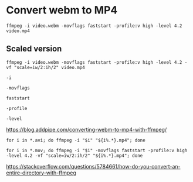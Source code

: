 # Convert webm to MP4

	ffmpeg -i video.webm -movflags faststart -profile:v high -level 4.2 video.mp4

## Scaled version

	ffmpeg -i video.webm -movflags faststart -profile:v high -level 4.2 -vf "scale=iw/2:ih/2" video.mp4

`-i`

`-movflags`

`faststart`

`-profile`

`-level`


<https://blog.addpipe.com/converting-webm-to-mp4-with-ffmpeg/>

	for i in *.avi; do ffmpeg -i "$i" "${i%.*}.mp4"; done

	for i in *.mov; do ffmpeg -i "$i" -movflags faststart -profile:v high -level 4.2 -vf "scale=iw/2:ih/2" "${i%.*}.mp4"; done

<https://stackoverflow.com/questions/5784661/how-do-you-convert-an-entire-directory-with-ffmpeg>
